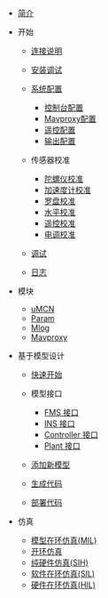 <!-- docs/_sidebar.md -->

- [简介](content_ch/)

- 开始

  - [连接说明]((content_ch/introduction/connect.md))
  - [安装调试](content_ch/introduction/quickstart.md)
  - [系统配置](content_ch/introduction/configuration/configuration.md)

	- [控制台配置](content_ch/introduction/configuration/console_config.md)
	- [Mavproxy配置](content_ch/introduction/configuration/mavproxy_config.md)
	- [遥控配置](content_ch/introduction/configuration/pilot_cmd_config.md)
	- [输出配置](content_ch/introduction/configuration/actuator_config.md)

  - 传感器校准
  
    - [陀螺仪校准](content_ch/introduction/calibration/gyro_calib.md)
    - [加速度计校准](content_ch/introduction/calibration/accel_calib.md)
    - [罗盘校准](content_ch/introduction/calibration/mag_calib.md)
    - [水平校准](content_ch/introduction/calibration/level_calib.md)
    - [遥控校准](content_ch/introduction/calibration/rc_calib.md)
    - [电调校准](content_ch/introduction/calibration/esc_calib.md)

  - [调试](content_ch/introduction/debug.md)
  - [日志](content_ch/introduction/logging.md)

- 模块

  - [uMCN](content_ch/modules/uMCN.md)
  - [Param](content_ch/modules/param.md)
  - [Mlog](content_ch/modules/mlog.md)
  - [Mavproxy](content_ch/modules/mavproxy.md)

- 基于模型设计

  - [快速开始](content_ch/mbd/mbd_quickstart.md)

  - 模型接口

    - [FMS 接口](content_ch/mbd/interface/fms_interface.md)
    - [INS 接口](content_ch/mbd/interface/ins_interface.md)
    - [Controller 接口](content_ch/mbd/interface/controller_interface.md)
    - [Plant 接口](content_ch/mbd/interface/plant_interface.md)

  - [添加新模型](content_ch/mbd/new_model.md)
  - [生成代码](content_ch/mbd/codegen.md)
  - [部署代码](content_ch/mbd/code_deploy.md)

- 仿真

  - [模型在环仿真(MIL)](content_ch/simulation/MIL.md)
  - [开环仿真](content_ch/simulation/openloop.md)
  - [纯硬件仿真(SIH)](content_ch/simulation/SIH.md)
  - [软件在环仿真(SIL)](content_ch/simulation/SIL.md)
  - [硬件在环仿真(HIL)](content_ch/simulation/HIL.md)
